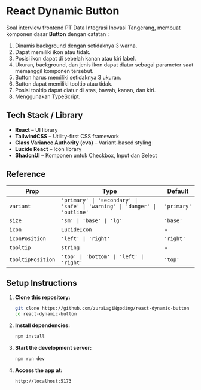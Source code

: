 # React Dynamic Button

Soal interview frontend PT Data Integrasi Inovasi Tangerang, membuat komponen dasar **Button** dengan catatan :

1. Dinamis background dengan setidaknya 3 warna.
2. Dapat memiliki ikon atau tidak.
3. Posisi ikon dapat di sebelah kanan atau kiri label.
4. Ukuran, background, dan jenis ikon dapat diatur sebagai parameter saat memanggil komponen tersebut.
5. Button harus memiliki setidaknya 3 ukuran.
6. Button dapat memiliki tooltip atau tidak.
7. Posisi tooltip dapat diatur di atas, bawah, kanan, dan kiri.
8. Menggunakan TypeScript.

## Tech Stack / Library

- **React** – UI library
- **TailwindCSS** – Utility-first CSS framework
- **Class Variance Authority (cva)** – Variant-based styling
- **Lucide React** – Icon library
- **ShadcnUI** – Komponen untuk Checkbox, Input dan Select

## Reference

| Prop              | Type                                                                                 | Default    |
| ----------------- | ------------------------------------------------------------------------------------ | ---------- |
| `variant`         | `'primary' \| 'secondary' \| 'safe' \| 'warning' \| 'danger' \| 'outline'`           | `'primary'`|
| `size`            | `'sm' \| 'base' \| 'lg'`                                                             | `'base'`   |
| `icon`            | `LucideIcon`                                                                         | -          |
| `iconPosition`    | `'left' \| 'right'`                                                                  | `'right'`  |
| `tooltip`         | `string`                                                                             | -          |
| `tooltipPosition` | `'top' \| 'bottom' \| 'left' \| 'right'`                                             | `'top'`    |


## Setup Instructions

1. **Clone this repository:**

   ```bash
   git clone https://github.com/zuraLagiNgoding/react-dynamic-button
   cd react-dynamic-button
   ```

2. **Install dependencies:**

   ```bash
   npm install
   ```

3. **Start the development server:**

   ```bash
   npm run dev
   ```

4. **Access the app at:**

   ```
   http://localhost:5173
   ```